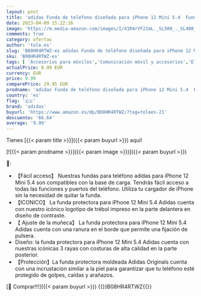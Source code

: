 ```yaml
---
layout: post
title: 'adidas Funda de teléfono diseñada para iPhone 12 Mini 5.4  Fundas probadas por caídas  Bordes elevados a Prueba de Golpes  Original Moldeado de Poliuretano  Color Negro y Blanco'
date: 2023-04-09 15:22:16
image: 'https://m.media-amazon.com/images/I/41R4rYF21mL._SL500_._SL400_.jpg'
comments: true
category: ofertas
author: 'tole.es'
slug: 'B08HR4RTWZ-es adidas Funda de teléfono diseñada para iPhone 12 Mini 5.4...'
sku: 'B08HR4RTWZ-es'
tags: [ 'Accesorios para móviles','Comunicación móvil y accesorios','Electrónica','Fundas y carcasas para teléfonos móviles','adidas','iphone','🇪🇸', ]
actualPrice: 9.99 EUR
currency: EUR
price: 9.99
comparePrice: 29.95 EUR
prodname: 'adidas Funda de teléfono diseñada para iPhone 12 Mini 5.4  Fundas probadas por caídas  Bordes elevados a Prueba de Golpes  Original Moldeado de Poliuretano  Color Negro y Blanco'
country: 'es'
flag: '🇪🇸'
brand: 'adidas'
buyurl: 'https://www.amazon.es/dp/B08HR4RTWZ/?tag=tolees-21'
descuento: '66.64'
average: '9.99'
---
```


Tienes [{{< param title >}}]({{< param buyurl >}}) aqui!

[![{{< param prodname >}}]({{< param image >}})]({{< param buyurl >}})

🔎:

- 【Fácil acceso】 Nuestras fundas para teléfono adidas para iPhone 12 Mini 5.4 son compatibles con la base de carga. Tendrás fácil acceso a todas las funciones y puertos del teléfono. Utiliza tu cargador de iPhone sin la necesidad de quitar la funda.
- 【ICONICO】 La funda protectora para iPhone 12 Mini 5.4 Adidas cuenta con nuestro icónico logotipo de trébol impreso en la parte delantera en diseño de contraste.
- 【 Ajuste de la muñeca】 La funda protectora para iPhone 12 Mini 5.4 Adidas cuenta con una ranura en el borde que permite una fijación de pulsera.
- Diseño: la funda protectora para iPhone 12 Mini 5.4 Adidas cuenta con nuestras icónicas 3 rayas con costuras de alta calidad en la parte posterior.
- 【Protección】La funda protectora moldeada Adidas Originals cuenta con una incrustación similar a la piel para garantizar que tu teléfono esté protegido de golpes, caídas y arañazos.

[🛒 Comprar!!!]({{< param buyurl >}})
{{<world>}}B08HR4RTWZ{{</world>}}
